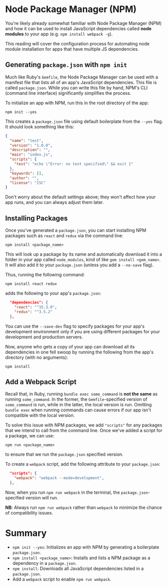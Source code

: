 # Node Package Manager (NPM)

You're likely already somewhat familiar with Node Package Manager (NPM) and how
it can be used to install JavaScript dependencies called **node modules** to
your app (e.g. `npm install webpack -g`).

This reading will cover the configuration process for automating node module
installation for apps that have multiple JS dependencies.

## Generating `package.json` with `npm init`

Much like Ruby's `Gemfile`, the Node Package Manager can be used with a manifest
file that lists all of an app's JavaScript dependencies. This file is called
`package.json`. While you can write this file by hand, NPM's CLI (command line
interface) significantly simplifies the process.

To initialize an app with NPM, run this in the root directory of the app:

```
npm init --yes
```

This creates a `package.json` file using default boilerplate from the `--yes`
flag. It should look something like this:

```json
{
  "name": "test",
  "version": "1.0.0",
  "description": "",
  "main": "index.js",
  "scripts": {
    "test": "echo \"Error: no test specified\" && exit 1"
  },
  "keywords": [],
  "author": "",
  "license": "ISC"
}
```

Don't worry about the default settings above; they won't affect how your app
runs, and you can always adjust them later.

## Installing Packages

Once you've generated a `package.json`, you can start installing NPM packages
such as `react` and `redux` via the command line:

```
npm install <package_name>
```

This will look up a package by its name and automatically download it into a
folder in your app called `node_modules`, kind of like `gem install <gem_name>`.
It will also add it to your `package.json` (unless you add a `--no-save` flag).

Thus, running the following command:
```
npm install react redux
```

adds the following to your app's `package.json`:

```json
  "dependencies": {
    "react": "^15.3.0",
    "redux": "^3.5.2"
  },
```

You can use the `--save-dev` flag to specify packages for your app's development
environment only if you are using different packages for your development and
production servers.

Now, anyone who gets a copy of your app can download all its dependencies in one
fell swoop by running the following from the app's directory (with no
arguments):

```
npm install
```

## Add a Webpack Script

Recall that, in Ruby, running `bundle exec some_command` is **not the same** as
running `some_command`. In the former, the `Gemfile`-specified version of
`some_command` is run, while in the latter, the local version is run. Omitting
`bundle exec` when running commands can cause errors if our app isn't compatible
with the local version.

To solve this issue with NPM packages, we add `"scripts"` for any packages that
we intend to call from the command line. Once we've added a script for a
package, we can use:

```
npm run <package_name>
```

to ensure that we run the `package.json` specified version.

To create a `webpack` script, add the following attribute to your `package.json`:

```json
  "scripts": {
    "webpack": "webpack --mode=development",
  },
```

Now, when you run `npm run webpack` in the terminal, the
`package.json`-specified version will run.

**NB**: Always run `npm run webpack` rather than `webpack` to minimize the
chance of compatibility issues.

# Summary

- `npm init --yes`: Initializes an app with NPM by generating a boilerplate `package.json`.
- `npm install <package_name>`: Installs and lists a NPM package as a dependency in a `package.json`.
- `npm install`: Downloads all JavaScript dependencies listed in a `package.json`.
- Add a `webpack` script to enable `npm run webpack`.

